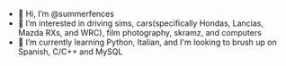 - 👋 Hi, I’m @summerfences
- 👀 I’m interested in driving sims, cars(specifically Hondas, Lancias, Mazda RXs, and WRC), film photography, skramz, and computers
- 🌱 I’m currently learning Python, Italian, and I'm looking to brush up on Spanish, C/C++ and MySQL

<!---
summerfences/summerfences is a ✨ special ✨ repository because its `README.md` (this file) appears on your GitHub profile.
You can click the Preview link to take a look at your changes.
--->
